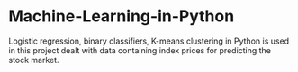 # Machine-Learning-in-Python
Logistic regression, binary classifiers, K-means clustering in Python is used in this project dealt with data containing index prices for predicting the stock market.
